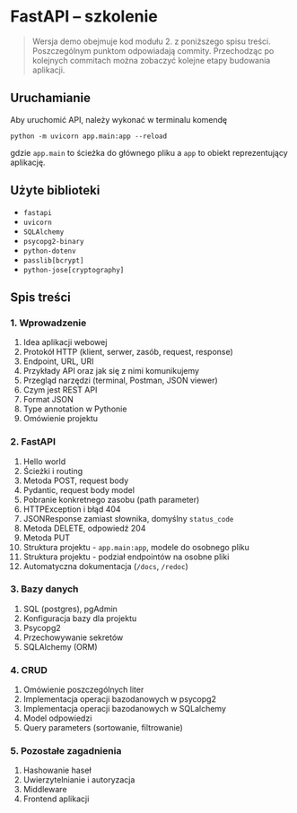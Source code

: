 # FastAPI – szkolenie

> Wersja demo obejmuje kod modułu 2. z poniższego spisu treści. Poszczególnym punktom odpowiadają commity. Przechodząc po kolejnych commitach można zobaczyć kolejne etapy budowania aplikacji.

## Uruchamianie
Aby uruchomić API, należy wykonać w terminalu komendę

`python -m uvicorn app.main:app --reload`

gdzie `app.main` to ścieżka do głównego pliku a `app` to obiekt reprezentujący aplikację.


## Użyte biblioteki
- `fastapi`
- `uvicorn`
- `SQLAlchemy`
- `psycopg2-binary`
- `python-dotenv`
- `passlib[bcrypt]`
- `python-jose[cryptography]`


## Spis treści
### 1. Wprowadzenie
1. Idea aplikacji webowej
2. Protokół HTTP (klient, serwer, zasób, request, response)
3. Endpoint, URL, URI
4. Przykłady API oraz jak się z nimi komunikujemy
5. Przegląd narzędzi (terminal, Postman, JSON viewer)
6. Czym jest REST API
7. Format JSON
8. Type annotation w Pythonie
9. Omówienie projektu

### 2. FastAPI
1. Hello world
2. Ścieżki i routing
3. Metoda POST, request body
4. Pydantic, request body model
5. Pobranie konkretnego zasobu (path parameter)
6. HTTPException i błąd 404
7. JSONResponse zamiast słownika, domyślny `status_code`
8. Metoda DELETE, odpowiedź 204
9. Metoda PUT
10. Struktura projektu - `app.main:app`, modele do osobnego pliku
11. Struktura projektu - podział endpointów na osobne pliki
12. Automatyczna dokumentacja (`/docs`, `/redoc`)

###  3. Bazy danych
1. SQL (postgres), pgAdmin
2. Konfiguracja bazy dla projektu
3. Psycopg2
4. Przechowywanie sekretów
5. SQLAlchemy (ORM)

### 4. CRUD
1. Omówienie poszczególnych liter
2. Implementacja operacji bazodanowych w psycopg2
3. Implementacja operacji bazodanowych w SQLalchemy
4. Model odpowiedzi
5. Query parameters (sortowanie, filtrowanie)

### 5. Pozostałe zagadnienia
1. Hashowanie haseł
2. Uwierzytelnianie i autoryzacja
3. Middleware
4. Frontend aplikacji
